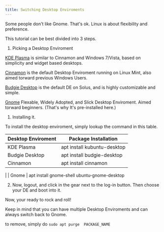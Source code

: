 ```yaml
---
title: Switching Desktop Enviroments
---
```


Some people don't like Gnome. That's ok. Linux is about flexibility and preference.

This tutorial can be best divided into 3 steps.

1. Picking a Desktop Enviroment

[KDE Plasma](https://www.kde.org/plasma-desktop) is similar to Cinnamon and Windows 7/Vista, based on simplicity and widget based desktops.

[Cinnamon](http://developer.linuxmint.com/) is the default Desktop Enviroment running on Linux Mint, also aimed torward previous Windows Users.

[Budgie Desktop](https://budgie-desktop.org/home/) is the default DE on Solus, and is highly customizable and simple.

[Gnome](https://www.gnome.org/) Flexable, Widely Adopted, and Slick Desktop Enviroment. Aimed torward beginners.
(That's why It's pre-installed here.)

1. Installing it.

To install the desktop enviroment, simply lookup the command in this table.

| Desktop Enviroment  | Package Installation                                                                                                                                  |
|---------------------|-------------------------------------------------------------------------------------------------------------------------------------------------------|
| KDE Plasma          | apt install kubuntu-desktop                                                                                                                      |
| Budgie Desktop      | apt install budgie-desktop                                                                                                                       |
| Cinnamon            | apt install cinnamon
|
| Gnome               | apt install gnome-shell ubuntu-gnome-desktop

2. Now, logout, and click in the gear next to the log-in button. Then choose your DE and boot into it.

Now, your ready to rock and roll!

Keep in mind that you can have multiple Desktop Enviroments and can always switch back to Gnome.

to remove, simply do ```sudo apt purge  PACKAGE_NAME```
